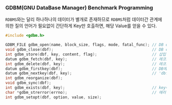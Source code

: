 ### GDBM(GNU DataBase Manager) Benchmark Programming
`RDBMS`와는 달리 하나하나의 데이터가 별개로 존재하므로 `RDBMS`처럼 데이터간 관계에 의한 질의 언어가 필요없이 간단하게 Key만 호출하면, 해당 Value를 얻을 수 있다.
```c
#include <gdbm.h>

GDBM_FILE gdbm_open(name, block_size, flags, mode, fatal_func); // DB open
void gdbm_close(dbf);                                           // DB close
int gdbm_store(dbf, key, content, flag);                        // 삽입 또는 대체
datum gdbm_fetch(dbf, key);                                     // 레코드 검색
int gdbm_delete(dbf, key);                                      // 레코드 제거
datum gdbm_firstkey(dbf);                                       // DB에서 모든 키를 방문하기 시작하는 역할
datum gdbm_nextkey(dbf, key);                                   // 'dbf' 의 해쉬 구조에서 다음 엔트리를 찾고 읽는다.
int gdbm_reorganize(dbf); 
void gdbm_sync(dbf);
int gdbm_exists(dbf, key);                                      // key에 대응하는 데이터 존재하는지 확인
char *gdbm_strerror(errno);                                     // 에러 메세지
int gdbm_setopt(dbf, option, value, size);
```